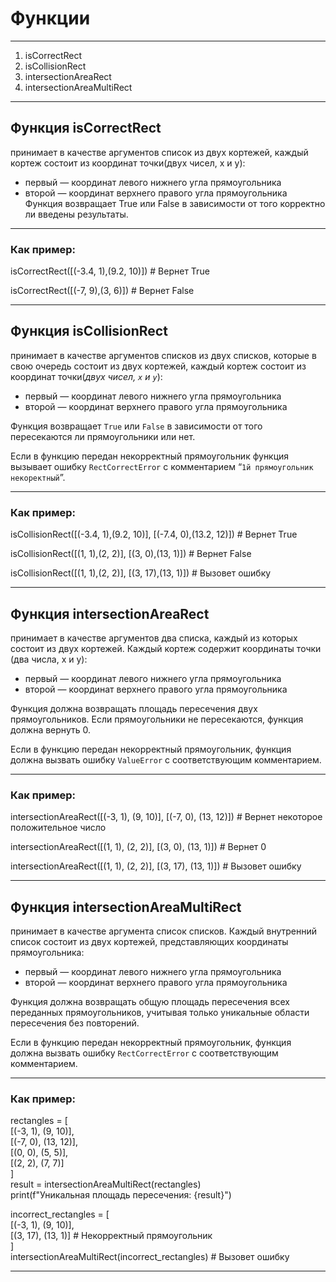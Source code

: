 # Функции
___
1) isCorrectRect
2) isCollisionRect
3) intersectionAreaRect
4) intersectionAreaMultiRect
___
## Функция isCorrectRect 
принимает в качестве аргументов список из двух кортежей, каждый кортеж состоит из координат точки(двух чисел, x и y): 
* первый — координат левого нижнего угла прямоугольника 
* второй — координат верхнего правого угла прямоугольника 
Функция возвращает True или False в зависимости от того  корректно ли введены результаты.
___
### Как пример:   

isCorrectRect([(-3.4, 1),(9.2, 10)]) # Вернет True

isCorrectRect([(-7, 9),(3, 6)]) # Вернет False
___

## Функция isCollisionRect  
принимает в качестве аргументов списков из двух списков, которые в свою очередь состоит из двух кортежей, каждый кортеж состоит из координат точки(*двух чисел, `x` и `y`*): 

* первый — координат левого нижнего угла прямоугольника
* второй — координат верхнего правого угла прямоугольника 

Функция возвращает `True` или `False` в зависимости от того пересекаются ли прямоугольники или нет.

Если в функцию передан некорректный прямоугольник функция вызывает ошибку `RectCorrectError` c комментарием “`1й прямоугольник некоректный`”.
___
### Как пример:   

isCollisionRect([(-3.4, 1),(9.2, 10)], [(-7.4, 0),(13.2, 12)]) # Вернет True  

isCollisionRect([(1, 1),(2, 2)], [(3, 0),(13, 1)]) # Вернет False  

isCollisionRect([(1, 1),(2, 2)], [(3, 17),(13, 1)]) # Вызовет ошибку  
___

## Функция intersectionAreaRect   
принимает в качестве аргументов два списка, каждый из которых состоит из двух кортежей. Каждый кортеж содержит координаты точки (два числа, x и y):

* первый — координат левого нижнего угла прямоугольника
* второй — координат верхнего правого угла прямоугольника

Функция должна возвращать площадь пересечения двух прямоугольников. Если прямоугольники не пересекаются, функция должна вернуть 0.

Если в функцию передан некорректный прямоугольник, функция должна вызвать ошибку `ValueError` с соответствующим комментарием.
___
### Как пример:   

intersectionAreaRect([(-3, 1), (9, 10)], [(-7, 0), (13, 12)]) # Вернет некоторое положительное число   

intersectionAreaRect([(1, 1), (2, 2)], [(3, 0), (13, 1)]) # Вернет 0   

intersectionAreaRect([(1, 1), (2, 2)], [(3, 17), (13, 1)]) # Вызовет ошибку   
___

## Функция intersectionAreaMultiRect   
принимает в качестве аргумента список списков. Каждый внутренний список состоит из двух кортежей, представляющих координаты прямоугольника:

* первый — координат левого нижнего угла прямоугольника
* второй — координат верхнего правого угла прямоугольника
  
Функция должна возвращать общую площадь пересечения всех переданных прямоугольников, учитывая только уникальные области пересечения без повторений.

Если в функцию передан некорректный прямоугольник, функция должна вызвать ошибку `RectCorrectError` с соответствующим комментарием.
___
### Как пример:   

rectangles = [   
   [(-3, 1), (9, 10)],   
   [(-7, 0), (13, 12)],   
   [(0, 0), (5, 5)],   
   [(2, 2), (7, 7)]   
]   
result = intersectionAreaMultiRect(rectangles)   
print(f"Уникальная площадь пересечения: {result}")   

incorrect_rectangles = [   
    [(-3, 1), (9, 10)],   
    [(3, 17), (13, 1)]  # Некорректный прямоугольник   
]   
intersectionAreaMultiRect(incorrect_rectangles)  # Вызовет ошибку   
___

